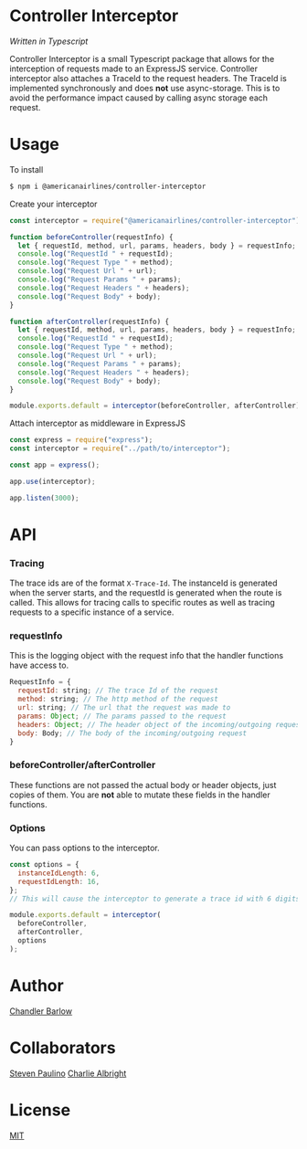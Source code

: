 # Controller Interceptor

_Written in Typescript_

Controller Interceptor is a small Typescript package that allows for the interception of requests made to an ExpressJS service. Controller interceptor also attaches a TraceId to the request headers. The TraceId is implemented synchronously and does **not** use async-storage. This is to avoid the performance impact caused by calling async storage each request.

# Usage

To install

```bash
$ npm i @americanairlines/controller-interceptor
```

Create your interceptor

```javascript
const interceptor = require("@americanairlines/controller-interceptor");

function beforeController(requestInfo) {
  let { requestId, method, url, params, headers, body } = requestInfo;
  console.log("RequestId " + requestId);
  console.log("Request Type " + method);
  console.log("Request Url " + url);
  console.log("Request Params " + params);
  console.log("Request Headers " + headers);
  console.log("Request Body" + body);
}

function afterController(requestInfo) {
  let { requestId, method, url, params, headers, body } = requestInfo;
  console.log("RequestId " + requestId);
  console.log("Request Type " + method);
  console.log("Request Url " + url);
  console.log("Request Params " + params);
  console.log("Request Headers " + headers);
  console.log("Request Body" + body);
}

module.exports.default = interceptor(beforeController, afterController);
```

Attach interceptor as middleware in ExpressJS

```javascript
const express = require("express");
const interceptor = require("../path/to/interceptor");

const app = express();

app.use(interceptor);

app.listen(3000);
```

# API

### Tracing

The trace ids are of the format `X-Trace-Id`. The instanceId is generated when the server starts, and the requestId is generated when the route is called. This allows for tracing calls to specific routes as well as tracing requests to a specific instance of a service.

### requestInfo

This is the logging object with the request info that the handler functions have access to.

```javascript
RequestInfo = {
  requestId: string; // The trace Id of the request
  method: string; // The http method of the request
  url: string; // The url that the request was made to
  params: Object; // The params passed to the request
  headers: Object; // The header object of the incoming/outgoing request
  body: Body; // The body of the incoming/outgoing request
}
```

### beforeController/afterController

These functions are not passed the actual body or header objects, just copies of them. You are **not** able to mutate these fields in the handler functions.

### Options

You can pass options to the interceptor.

```javascript
const options = {
  instanceIdLength: 6,
  requestIdLength: 16,
};
// This will cause the interceptor to generate a trace id with 6 digits for for the instance id and 16 digits for the request id length

module.exports.default = interceptor(
  beforeController,
  afterController,
  options
);
```

# Author

[Chandler Barlow](https://github.com/chandler-barlow)

# Collaborators

[Steven Paulino](https://github.com/Stevenpaulino1) [Charlie Albright](https://github.com/charliealbright)

# License

[MIT](https://github.com/chandler-barlow/controller-interceptor/blob/main/LICENSE)
